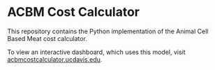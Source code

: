 # ACBM Cost Calculator

This repository contains the Python implementation of the Animal Cell Based Meat
cost calculator.

To view an interactive dashboard, which uses this model, visit
[acbmcostcalculator.ucdavis.edu](https://acbmcostcalculator.ucdavis.edu/).
